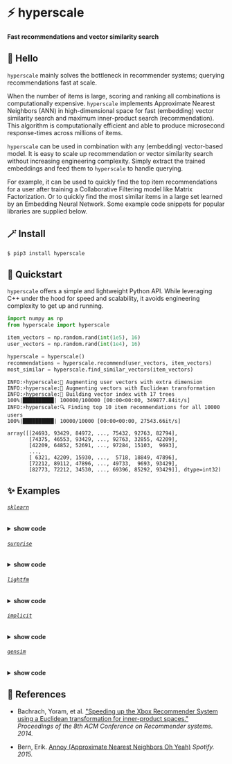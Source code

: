 # ⚡ hyperscale
**Fast recommendations and vector similarity search**

## 👋 Hello

`hyperscale` mainly solves the bottleneck in recommender systems; querying recommendations fast at scale.

When the number of items is large, scoring and ranking all combinations is computationally expensive. `hyperscale` implements Approximate Nearest Neighbors (ANN) in high-dimensional space for fast (embedding) vector similarity search and maximum inner-product search (recommendation). This algorithm is computationally efficient and able to produce microsecond response-times across millions of items.

`hyperscale` can be used in combination with any (embedding) vector-based model. It is easy to scale up recommendation or vector similarity search without increasing engineering complexity. Simply extract the trained embeddings and feed them to `hyperscale` to handle querying.

For example, it can be used to quickly find the top item recommendations for a user after training a Collaborative Filtering model like Matrix Factorization. Or to quickly find the most similar items in a large set learned by an Embedding Neural Network. Some example code snippets for popular libraries are supplied below.

## 🪄 Install

```shell
$ pip3 install hyperscale
```

## 🚀 Quickstart

`hyperscale` offers a simple and lightweight Python API. While leveraging C++ under the hood for speed and scalability, it avoids engineering complexity to get up and running.

```python
import numpy as np
from hyperscale import hyperscale

item_vectors = np.random.rand(int(1e5), 16)
user_vectors = np.random.rand(int(1e4), 16)

hyperscale = hyperscale()
recommendations = hyperscale.recommend(user_vectors, item_vectors)
most_similar = hyperscale.find_similar_vectors(item_vectors)
```

```
INFO:⚡hyperscale:👥 Augmenting user vectors with extra dimension
INFO:⚡hyperscale:📐 Augmenting vectors with Euclidean transformation
INFO:⚡hyperscale:🌲 Building vector index with 17 trees
100%|██████████| 100000/100000 [00:00<00:00, 349877.84it/s]
INFO:⚡hyperscale:🔍 Finding top 10 item recommendations for all 10000 users
100%|██████████| 10000/10000 [00:00<00:00, 27543.66it/s]

array([[24693, 93429, 84972, ..., 75432, 92763, 82794],
       [74375, 46553, 93429, ..., 92763, 32855, 42209],
       [42209, 64852, 52691, ..., 97284, 15103,  9693],
       ...,
       [ 6321, 42209, 15930, ...,  5718, 18849, 47896],
       [72212, 89112, 47896, ..., 49733,  9693, 93429],
       [82773, 72212, 34530, ..., 69396, 85292, 93429]], dtype=int32)
```

## ✨ Examples

###### [`sklearn`](https://github.com/scikit-learn/scikit-learn)
<details><summary><b>show code</b></summary>

```python
import numpy as np
from hyperscale import hyperscale
from sklearn.decomposition import NMF, TruncatedSVD

matrix = np.random.rand(1000, 1000)

model = NMF(n_components=16)
model.fit(matrix)

model = TruncatedSVD(n_components=16)
model.fit(matrix)

user_vectors = model.transform(matrix)
item_vectors = model.components_.T

hyperscale = hyperscale()
recommendations = hyperscale.recommend(user_vectors, item_vectors)
```

</details>

###### [`surprise`](https://github.com/NicolasHug/Surprise)
<details><summary><b>show code</b></summary>

```python
from hyperscale import hyperscale
from surprise import SVD, Dataset

data = Dataset.load_builtin("ml-100k")
data = data.build_full_trainset()

model = SVD(n_factors=16)
model.fit(data)

user_vectors = model.pu
item_vectors = model.qi

hyperscale = hyperscale()
recommendations = hyperscale.recommend(user_vectors, item_vectors)
most_similar = hyperscale.find_similar_vectors(vectors=item_vectors, n_vectors=10)
```

</details>

###### [`lightfm`](https://github.com/lyst/lightfm)
<details><summary><b>show code</b></summary>

```python
from hyperscale import hyperscale
from lightfm import LightFM
from lightfm.datasets import fetch_movielens

data = fetch_movielens(min_rating=5.0)

model = LightFM(loss="warp")
model.fit(data["train"])

_, user_vectors = model.get_user_representations(features=None)
_, item_vectors = model.get_item_representations(features=None)

hyperscale = hyperscale()
recommendations = hyperscale.recommend(user_vectors, item_vectors)
most_similar = hyperscale.find_similar_vectors(vectors=item_vectors, n_vectors=10)
```

</details>

###### [`implicit`](https://github.com/benfred/implicit)
<details><summary><b>show code</b></summary>

```python
from hyperscale import hyperscale
from implicit.als import AlternatingLeastSquares
from scipy import sparse

matrix = np.random.rand(1000, 1000)
sparse_matrix = sparse.csr_matrix(matrix)

model = AlternatingLeastSquares(factors=16)
model.fit(sparse_matrix)

user_vectors = model.user_factors
item_vectors = model.item_factors

hyperscale = hyperscale()
recommendations = hyperscale.recommend(user_vectors, item_vectors)
most_similar = hyperscale.find_similar_vectors(vectors=item_vectors, n_vectors=10)
```

</details>

###### [`gensim`](https://github.com/RaRe-Technologies/gensim)
<details><summary><b>show code</b></summary>

```python
from hyperscale import hyperscale
from gensim.models import Word2Vec
from gensim.test.utils import common_texts

model = Word2Vec(sentences=common_texts, vector_size=16, window=5, min_count=1)
gensim_vectors = model.wv
item_vectors = gensim_vectors.get_normed_vectors()

hyperscale = hyperscale()
most_similar = hyperscale.find_similar_vectors(vectors=item_vectors, n_vectors=10)
```

</details>

## 🔗 References

* Bachrach, Yoram, et al. ["Speeding up the Xbox Recommender System using a Euclidean transformation for inner-product spaces."](https://www.microsoft.com/en-us/research/wp-content/uploads/2016/02/XboxInnerProduct.pdf) *Proceedings of the 8th ACM Conference on Recommender systems. 2014.*

* Bern, Erik. [Annoy (Approximate Nearest Neighbors Oh Yeah)](https://github.com/spotify/annoy) *Spotify. 2015.*
